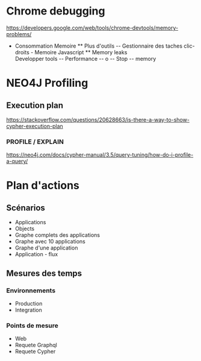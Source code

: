 # Chrome debugging
  https://developers.google.com/web/tools/chrome-devtools/memory-problems/

* Consommation Memoire
** Plus d'outils -- Gestionnaire des taches clic-droits - Memoire Javascript
** Memory leaks  
  Developper tools -- Performance -- o -- Stop -- memory

# NEO4J Profiling
## Execution plan
  https://stackoverflow.com/questions/20628663/is-there-a-way-to-show-cypher-execution-plan

### PROFILE / EXPLAIN
  https://neo4j.com/docs/cypher-manual/3.5/query-tuning/how-do-i-profile-a-query/

# Plan d'actions
## Scénarios
* Applications
* Objects
* Graphe complets des applications
* Graphe avec 10 applications 
* Graphe d'une application
* Application - flux

## Mesures des temps
### Environnements
* Production
* Integration
### Points de mesure
* Web
* Requete Graphql
* Requete Cypher
